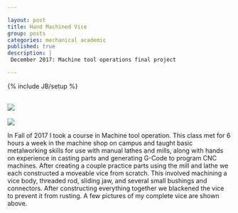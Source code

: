 ```yaml
---

layout: post
title: Hand Machined Vice 
group: posts
categories: mechanical academic
published: true
description: |
 December 2017: Machine tool operations final project

---
```

{% include JB/setup %}

<br>
<img class="img-responsive center-block" style="max-width: 75%" src="/assets/img/IMG_20180216_170849.jpg">
<br>

<br>
<img class="img-responsive center-block" style="max-width: 75%" src="/assets/img/IMG_20171207_160041.jpg">
<br>

In Fall of 2017 I took a course in Machine tool operation. This class met for 6
hours a week in the machine shop on campus and taught basic metalworking skills 
for use with manual lathes and mills, along with hands on experience in casting
parts and generating G-Code to program CNC machines. After creating a couple
practice parts using the mill and lathe we each constructed a moveable vice from
scratch. This involved machining a vice body, threaded rod, sliding jaw, and
several small bushings and connectors. After constructing everything together we
blackened the vice to prevent it from rusting. A few pictures of my complete
vice are shown above.

<!--, and the manual used to construct it is attached 
[here](Link.com).-->

